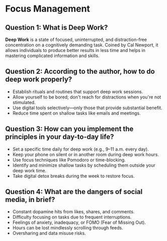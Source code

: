 
# Focus Management

## Question 1: What is Deep Work?
**Deep Work** is a state of focused, uninterrupted, and distraction-free concentration on a cognitively demanding task. Coined by Cal Newport, it allows individuals to produce better results in less time and helps in mastering complicated information and skills.


## Question 2: According to the author, how to do deep work properly?
- Establish rituals and routines that support deep work sessions.
- Allow yourself to be bored; don't reach for distractions when you're not stimulated.
- Use digital tools selectively—only those that provide substantial benefit.
- Reduce time spent on shallow tasks like emails and meetings.


## Question 3: How can you implement the principles in your day-to-day life?
- Set a specific time daily for deep work (e.g., 9–11 a.m. every day).
- Keep your phone on silent or in another room during deep work hours.
- Use focus techniques like Pomodoro or time-blocking.
- Identify and minimize shallow tasks by scheduling them outside your deep work time.
- Take digital detox breaks during the week to restore focus.

## Question 4: What are the dangers of social media, in brief?
- Constant dopamine hits from likes, shares, and comments.
- Difficulty focusing on tasks due to frequent interruptions.
- Feelings of anxiety, inadequacy, or FOMO (Fear of Missing Out).
- Hours can be lost mindlessly scrolling through feeds.
- Oversharing and data misuse risks.


